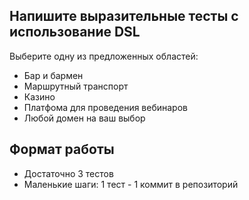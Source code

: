 ## Напишите выразительные тесты с использование DSL
Выберите одну из предложенных областей:
  * Бар и бармен
  * Маршрутный транспорт
  * Казино
  * Платфома для проведения вебинаров
  * Любой домен на ваш выбор
      
## Формат работы
  * Достаточно 3 тестов
  * Маленькие шаги: 1 тест - 1 коммит в репозиторий